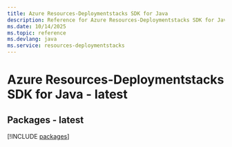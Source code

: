 ```yaml
---
title: Azure Resources-Deploymentstacks SDK for Java
description: Reference for Azure Resources-Deploymentstacks SDK for Java
ms.date: 10/14/2025
ms.topic: reference
ms.devlang: java
ms.service: resources-deploymentstacks
---
```

# Azure Resources-Deploymentstacks SDK for Java - latest
## Packages - latest
[!INCLUDE [packages](resources-deploymentstacks-index.md)]